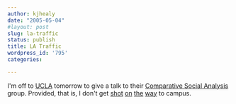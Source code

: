 ```yaml
---
author: kjhealy
date: "2005-05-04"
#layout: post
slug: la-traffic
status: publish
title: LA Traffic
wordpress_id: '795'
categories:

---
```


I'm off to [UCLA](http://www.sscnet.ucla.edu/soc/) tomorrow to give a talk to their [Comparative Social Analysis](http://repositories.cdlib.org/uclasoc/trcsa/) group. Provided, that is, I don't get [shot](http://www.sanluisobispo.com/mld/sanluisobispo/11541089.htm) [on](http://www.signonsandiego.com/news/state/20050503-1615-ca-freewayshootings.html) [the](http://www.latimes.com/news/local/state/la-me-freeway4may04,1,1550122.story?coll=la-news-state&ctrack=1&cset=true) [way](http://abcnews.go.com/US/wireStory?id=716475) to campus.

